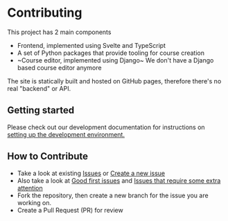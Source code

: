 # Contributing

This project has 2 main components

-   Frontend, implemented using Svelte and TypeScript
-   A set of Python packages that provide tooling for course creation
-   ~Course editor, implemented using Django~ We don't have a Django based course editor anymore

The site is statically built and hosted on GitHub pages, therefore there's no real "backend" or API.

## Getting started

Please check out our development documentation for instructions on
[setting up the development environment.](https://librelingo.app/docs/#setting-up-the-development-environment)

## How to Contribute

-   Take a look at existing [Issues](https://github.com/LibreLingo/LibreLingo/issues) or [Create a new issue](https://github.com/LibreLingo/LibreLingo/issues/new)
-   Also take a look at [Good first issues](https://github.com/LibreLingo/LibreLingo/issues?q=is%3Aopen+is%3Aissue+label%3A%22good+first+issue%22) and [Issues that require some extra attention](https://github.com/LibreLingo/LibreLingo/issues?q=is%3Aopen+is%3Aissue+label%3A%22help+wanted%22)
-   Fork the repository, then create a new branch for the issue you are working on.
-   Create a Pull Request (PR) for review
